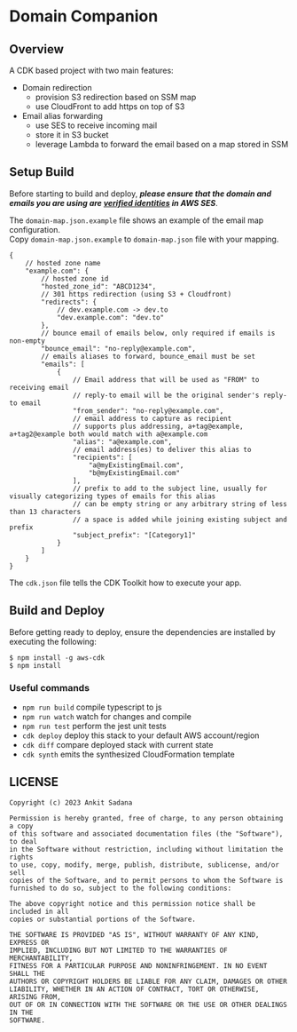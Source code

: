 # Domain Companion

## Overview

A CDK based project with two main features:
* Domain redirection
  * provision S3 redirection based on SSM map
  * use CloudFront to add https on top of S3
* Email alias forwarding
  * use SES to receive incoming mail
  * store it in S3 bucket
  * leverage Lambda to forward the email based on a map stored in SSM

<!-- INSERT ARCHITECTURE DIAGRAM -->

## Setup Build

Before starting to build and deploy, ***please ensure that the domain and emails you are using are [verified identities] in AWS SES***.

The `domain-map.json.example` file shows an example of the email map configuration.
<br>Copy `domain-map.json.example` to `domain-map.json` file with your mapping.

```json5
{
    // hosted zone name
    "example.com": {
        // hosted zone id
        "hosted_zone_id": "ABCD1234",
        // 301 https redirection (using S3 + Cloudfront)
        "redirects": {
            // dev.example.com -> dev.to
            "dev.example.com": "dev.to"
        },
        // bounce email of emails below, only required if emails is non-empty
        "bounce_email": "no-reply@example.com",
        // emails aliases to forward, bounce_email must be set
        "emails": [
            {
                // Email address that will be used as "FROM" to receiving email
                // reply-to email will be the original sender's reply-to email
                "from_sender": "no-reply@example.com",
                // email address to capture as recipient
                // supports plus addressing, a+tag@example, a+tag2@example both would match with a@example.com
                "alias": "a@example.com",
                // email address(es) to deliver this alias to
                "recipients": [
                    "a@myExistingEmail.com",
                    "b@myExistingEmail.com"
                ],
                // prefix to add to the subject line, usually for visually categorizing types of emails for this alias
                // can be empty string or any arbitrary string of less than 13 characters
                // a space is added while joining existing subject and prefix
                "subject_prefix": "[Category1]"
            }
        ]
    }
}
```

The `cdk.json` file tells the CDK Toolkit how to execute your app.

## Build and Deploy

Before getting ready to deploy, ensure the dependencies are installed by executing the following:

```
$ npm install -g aws-cdk
$ npm install
```

### Useful commands

* `npm run build`   compile typescript to js
* `npm run watch`   watch for changes and compile
* `npm run test`    perform the jest unit tests
* `cdk deploy`      deploy this stack to your default AWS account/region
* `cdk diff`        compare deployed stack with current state
* `cdk synth`       emits the synthesized CloudFormation template

## LICENSE

```
Copyright (c) 2023 Ankit Sadana

Permission is hereby granted, free of charge, to any person obtaining a copy
of this software and associated documentation files (the "Software"), to deal
in the Software without restriction, including without limitation the rights
to use, copy, modify, merge, publish, distribute, sublicense, and/or sell
copies of the Software, and to permit persons to whom the Software is
furnished to do so, subject to the following conditions:

The above copyright notice and this permission notice shall be included in all
copies or substantial portions of the Software.

THE SOFTWARE IS PROVIDED "AS IS", WITHOUT WARRANTY OF ANY KIND, EXPRESS OR
IMPLIED, INCLUDING BUT NOT LIMITED TO THE WARRANTIES OF MERCHANTABILITY,
FITNESS FOR A PARTICULAR PURPOSE AND NONINFRINGEMENT. IN NO EVENT SHALL THE
AUTHORS OR COPYRIGHT HOLDERS BE LIABLE FOR ANY CLAIM, DAMAGES OR OTHER
LIABILITY, WHETHER IN AN ACTION OF CONTRACT, TORT OR OTHERWISE, ARISING FROM,
OUT OF OR IN CONNECTION WITH THE SOFTWARE OR THE USE OR OTHER DEALINGS IN THE
SOFTWARE.
```

[verified identities]: <https://docs.aws.amazon.com/ses/latest/dg/creating-identities.html>
